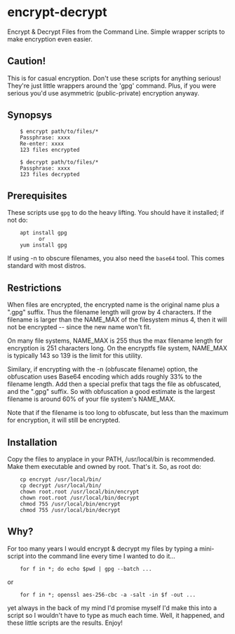# encrypt-decrypt
Encrypt &amp; Decrypt Files from the Command Line.
Simple wrapper scripts to make encryption even easier.

## Caution!

This is for casual encryption.  Don't use these scripts for anything serious!
They're just little wrappers around the 'gpg' command.
Plus, if you were serious you'd use asymmetric (public-private) encryption anyway.

## Synopsys

        $ encrypt path/to/files/*
        Passphrase: xxxx
        Re-enter: xxxx
        123 files encrypted

        $ decrypt path/to/files/*
        Passphrase: xxxx
        123 files decrypted


## Prerequisites

These scripts use `gpg` to do the heavy lifting.  You should have it installed; if not do:

        apt install gpg
              or
        yum install gpg

If using -n to obscure filenames, you also need the `base64` tool.
This comes standard with most distros.

## Restrictions

When files are encrypted, the encrypted name is the original name plus a ".gpg" suffix.
Thus the filename length will grow by 4 characters.  If the filename is larger than
the NAME_MAX of the filesystem minus 4, then it will not be encrypted -- since the new
name won't fit. 

On many file systems, NAME_MAX is 255 thus the max filename length for encryption
is 251 characters long.  On the encryptfs file system, NAME_MAX is typically 143
so 139 is the limit for this utility.

Similary, if encrypting with the -n (obfuscate filename) option, the obfuscation 
uses Base64 encoding which adds roughly 33% to the filename length.  Add then
a special prefix that tags the file as obfuscated, and the ".gpg" suffix.
So with obfuscation a good estimate is the largest filename is around 60% of
your file system's NAME_MAX.

Note that if the filename is too long to obfuscate, but less than the maximum for 
encryption, it will still be encrypted.

## Installation

Copy the files to anyplace in your PATH, /usr/local/bin is recommended.
Make them executable and owned by root.  That's it.  So, as root do:

        cp encrypt /usr/local/bin/
        cp decrypt /usr/local/bin/
        chown root.root /usr/local/bin/encrypt
        chown root.root /usr/local/bin/decrypt
        chmod 755 /usr/local/bin/encrypt
        chmod 755 /usr/local/bin/decrypt

## Why?

For too many years I would encrypt & decrypt my files by typing a mini-script
into the command line every time I wanted to do it...

        for f in *; do echo $pwd | gpg --batch ...

or

        for f in *; openssl aes-256-cbc -a -salt -in $f -out ...

yet always in the back of my mind I'd promise myself I'd make this into a script 
so I wouldn't have to type as much each time.  Well, it happened, and these
little scripts are the results.  Enjoy!

